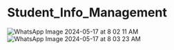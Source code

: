 # Student_Info_Management
![WhatsApp Image 2024-05-17 at 8 02 11 AM](https://github.com/aryarjpt27/Student_Info_Management/assets/94976780/9da82d4d-7b18-4cda-ac96-bd1af7645c8d)
![WhatsApp Image 2024-05-17 at 8 03 23 AM](https://github.com/aryarjpt27/Student_Info_Management/assets/94976780/976d6762-4bfc-42fd-b1ec-acb7a1afe6d9)
